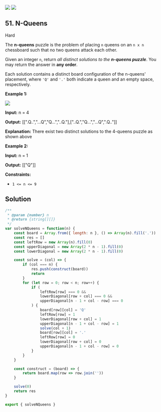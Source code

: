 [![](https://img.shields.io/github/stars/LeetCode-in-JavaScript/LeetCode-in-JavaScript?label=Stars&style=flat-square)](https://github.com/LeetCode-in-JavaScript/LeetCode-in-JavaScript)
[![](https://img.shields.io/github/forks/LeetCode-in-JavaScript/LeetCode-in-JavaScript?label=Fork%20me%20on%20GitHub%20&style=flat-square)](https://github.com/LeetCode-in-JavaScript/LeetCode-in-JavaScript/fork)

## 51\. N-Queens

Hard

The **n-queens** puzzle is the problem of placing `n` queens on an `n x n` chessboard such that no two queens attack each other.

Given an integer `n`, return _all distinct solutions to the **n-queens puzzle**_. You may return the answer in **any order**.

Each solution contains a distinct board configuration of the n-queens' placement, where `'Q'` and `'.'` both indicate a queen and an empty space, respectively.

**Example 1:**

![](https://assets.leetcode.com/uploads/2020/11/13/queens.jpg)

**Input:** n = 4

**Output:** [[".Q..","...Q","Q...","..Q."],["..Q.","Q...","...Q",".Q.."]]

**Explanation:** There exist two distinct solutions to the 4-queens puzzle as shown above

**Example 2:**

**Input:** n = 1

**Output:** [["Q"]]

**Constraints:**

*   `1 <= n <= 9`

## Solution

```javascript
/**
 * @param {number} n
 * @return {string[][]}
 */
var solveNQueens = function(n) {
    const board = Array.from({ length: n }, () => Array(n).fill('.'))
    const res = []
    const leftRow = new Array(n).fill(0)
    const upperDiagonal = new Array(2 * n - 1).fill(0)
    const lowerDiagonal = new Array(2 * n - 1).fill(0)

    const solve = (col) => {
        if (col === n) {
            res.push(construct(board))
            return
        }
        for (let row = 0; row < n; row++) {
            if (
                leftRow[row] === 0 &&
                lowerDiagonal[row + col] === 0 &&
                upperDiagonal[n - 1 + col - row] === 0
            ) {
                board[row][col] = 'Q'
                leftRow[row] = 1
                lowerDiagonal[row + col] = 1
                upperDiagonal[n - 1 + col - row] = 1
                solve(col + 1)
                board[row][col] = '.'
                leftRow[row] = 0
                lowerDiagonal[row + col] = 0
                upperDiagonal[n - 1 + col - row] = 0
            }
        }
    }

    const construct = (board) => {
        return board.map(row => row.join(''))
    }

    solve(0)
    return res
}

export { solveNQueens }
```